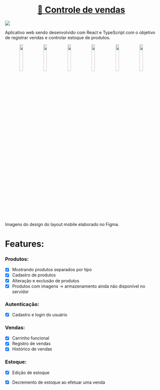 <h1 align="center">
    <a href="https://controle-vendas.vercel.app/" target="_blank">🔗 Controle de vendas</a>
</h1>
<img src="https://img.shields.io/static/v1?label=&message=Em desenvolvimento&color=579853&style=for-the-badge&logo="/>

Aplicativo web sendo desenvolvido com React e TypeScript com o objetivo de registrar vendas e controlar estoque de produtos.

<div align="center">
<img width="15%" src="https://user-images.githubusercontent.com/86917178/205514345-d18f69e8-6dcc-45d5-859e-817deeef445c.png" />
<img width="15%" src="https://user-images.githubusercontent.com/86917178/205514273-578fe4da-f372-44ce-810c-9e294236e999.png" />
<img width="15%" src="https://user-images.githubusercontent.com/86917178/205514392-84b2baa0-01b7-4ec6-ad45-c4c4fb7ed4de.png" />
<img width="15%" src="https://user-images.githubusercontent.com/86917178/205514484-44b72d1e-d7bc-4768-9fda-0f626ac7419d.png" />
<img width="15%" src="https://user-images.githubusercontent.com/86917178/205514547-cfcb331c-d80d-4465-bfa1-7f794cc4b1e6.png" />
<img width="15%" src="https://user-images.githubusercontent.com/86917178/205514922-3b59ab15-e8ef-418d-8a51-eaa0d0f2a40c.png" />
</div>
Imagens do design do layout mobile elaborado no Figma. 

# Features:
### Produtos: 
- [x] Mostrando produtos separados por tipo
- [x] Cadastro de produtos
- [x] Alteração e exclusão de produtos
- [x] Produtos com imagens -> armazenamento ainda não disponível no servidor

### Autenticação:
- [x] Cadastro e login do usuário

### Vendas:
- [x] Carrinho funcional
- [x] Registro de vendas
- [x] Histórico de vendas

### Estoque:
- [x] Edição de estoque
- [x] Decremento de estoque ao efetuar uma venda


